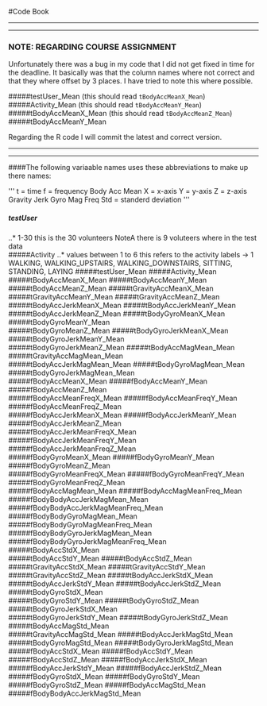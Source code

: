 #Code Book

---
***
### NOTE: REGARDING COURSE ASSIGNMENT 
Unfortunately there was a bug in my code that I did not get fixed in time for the deadline.
It basically was that the column names where not correct and that they where offset by 3 places. 
I have tried to note this where possible. 

#####testUser_Mean  (this should read `tBodyAccMeanX_Mean`)
#####Activity_Mean  (this should read `tBodyAccMeanY_Mean`)
#####tBodyAccMeanX_Mean (this should read `tBodyAccMeanZ_Mean`)
#####tBodyAccMeanY_Mean


Regarding the R code I will commit the latest and correct version. 
***
---
####The following variaable names uses these abbreviations to make up there names: 
 
'''
 t = time 
 f = frequency 
 Body
 Acc 
 Mean 
 X = x-axis
 Y = y-axis
 Z = z-axis
 Gravity
 Jerk
 Gyro
 Mag
 Freq 
 Std = standerd deviation
'''
 

##### testUser        
..* 1-30 this is the 30 volunteers   NoteA  there is 9 voluteers where in the test data                   
#####Activity
..* values between 1 to 6  this refers to the activity labels -> 1 WALKING, WALKING_UPSTAIRS, WALKING_DOWNSTAIRS, SITTING, STANDING, LAYING
#####testUser_Mean
#####Activity_Mean
#####tBodyAccMeanX_Mean
#####tBodyAccMeanY_Mean
#####tBodyAccMeanZ_Mean
#####tGravityAccMeanX_Mean
#####tGravityAccMeanY_Mean
#####tGravityAccMeanZ_Mean
#####tBodyAccJerkMeanX_Mean
#####tBodyAccJerkMeanY_Mean           
#####tBodyAccJerkMeanZ_Mean
#####tBodyGyroMeanX_Mean
#####tBodyGyroMeanY_Mean  
#####tBodyGyroMeanZ_Mean
#####tBodyGyroJerkMeanX_Mean
#####tBodyGyroJerkMeanY_Mean          
#####tBodyGyroJerkMeanZ_Mean
#####tBodyAccMagMean_Mean
#####tGravityAccMagMean_Mean          
#####tBodyAccJerkMagMean_Mean
#####tBodyGyroMagMean_Mean
#####tBodyGyroJerkMagMean_Mean        
#####fBodyAccMeanX_Mean
#####fBodyAccMeanY_Mean
#####fBodyAccMeanZ_Mean   
#####fBodyAccMeanFreqX_Mean
#####fBodyAccMeanFreqY_Mean
#####fBodyAccMeanFreqZ_Mean           
#####fBodyAccJerkMeanX_Mean
#####fBodyAccJerkMeanY_Mean
#####fBodyAccJerkMeanZ_Mean           
#####fBodyAccJerkMeanFreqX_Mean
#####fBodyAccJerkMeanFreqY_Mean
#####fBodyAccJerkMeanFreqZ_Mean       
#####fBodyGyroMeanX_Mean
#####fBodyGyroMeanY_Mean
#####fBodyGyroMeanZ_Mean  
#####fBodyGyroMeanFreqX_Mean
#####fBodyGyroMeanFreqY_Mean
#####fBodyGyroMeanFreqZ_Mean          
#####fBodyAccMagMean_Mean
#####fBodyAccMagMeanFreq_Mean
#####fBodyBodyAccJerkMagMean_Mean     
#####fBodyBodyAccJerkMagMeanFreq_Mean
#####fBodyBodyGyroMagMean_Mean
#####fBodyBodyGyroMagMeanFreq_Mean    
#####fBodyBodyGyroJerkMagMean_Mean
#####fBodyBodyGyroJerkMagMeanFreq_Mean
#####tBodyAccStdX_Mean    
#####tBodyAccStdY_Mean
#####tBodyAccStdZ_Mean
#####tGravityAccStdX_Mean 
#####tGravityAccStdY_Mean
#####tGravityAccStdZ_Mean
#####tBodyAccJerkStdX_Mean
#####tBodyAccJerkStdY_Mean
#####tBodyAccJerkStdZ_Mean
#####tBodyGyroStdX_Mean   
#####tBodyGyroStdY_Mean
#####tBodyGyroStdZ_Mean
#####tBodyGyroJerkStdX_Mean           
#####tBodyGyroJerkStdY_Mean
#####tBodyGyroJerkStdZ_Mean
#####tBodyAccMagStd_Mean  
#####tGravityAccMagStd_Mean
#####tBodyAccJerkMagStd_Mean
#####tBodyGyroMagStd_Mean 
#####tBodyGyroJerkMagStd_Mean
#####fBodyAccStdX_Mean
#####fBodyAccStdY_Mean    
#####fBodyAccStdZ_Mean
#####fBodyAccJerkStdX_Mean
#####fBodyAccJerkStdY_Mean
#####fBodyAccJerkStdZ_Mean
#####fBodyGyroStdX_Mean
#####fBodyGyroStdY_Mean   
#####fBodyGyroStdZ_Mean
#####fBodyAccMagStd_Mean
#####fBodyBodyAccJerkMagStd_Mean 

